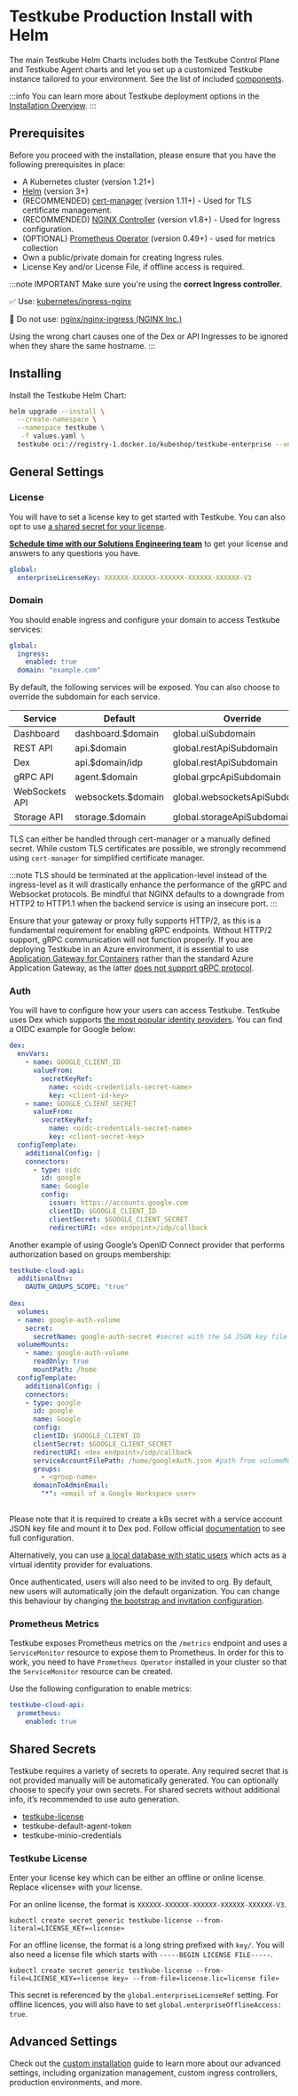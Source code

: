 # Testkube Production Install with Helm

The main Testkube Helm Charts includes both the Testkube Control Plane and Testkube Agent charts and 
let you set up a customized Testkube instance tailored to your environment. See the list of 
included [components](/articles/helm-components).

:::info
You can learn more about Testkube deployment options in the [Installation Overview](/articles/install/overview).
:::

## Prerequisites

Before you proceed with the installation, please ensure that you have the following prerequisites in place:

- A Kubernetes cluster (version 1.21+)
- [Helm](https://helm.sh/docs/intro/quickstart/) (version 3+)
- (RECOMMENDED) [cert-manager](https://cert-manager.io/docs/installation/) (version 1.11+) - Used for TLS certificate management.
- (RECOMMENDED) [NGINX Controller](https://kubernetes.github.io/ingress-nginx/user-guide/nginx-configuration/) (version v1.8+) - Used for Ingress configuration.
- (OPTIONAL) [Prometheus Operator](https://github.com/prometheus-operator/prometheus-operator) (version 0.49+) - used for metrics collection
- Own a public/private domain for creating Ingress rules.
- License Key and/or License File, if offline access is required.

:::note IMPORTANT
Make sure you're using the **correct Ingress controller**.

✅ Use: [kubernetes/ingress-nginx](https://artifacthub.io/packages/helm/ingress-nginx/ingress-nginx)

🚫 Do not use: [nginx/nginx-ingress (NGINX Inc.)](https://artifacthub.io/packages/helm/nginx/nginx-ingress)

Using the wrong chart causes one of the Dex or API Ingresses to be ignored when they share the same hostname.
:::

## Installing

Install the Testkube Helm Chart:

```bash
helm upgrade --install \
  --create-namespace \
  --namespace testkube \
   -f values.yaml \
  testkube oci://registry-1.docker.io/kubeshop/testkube-enterprise --version <version>
```

## General Settings

### License

You will have to set a license key to get started with Testkube. You can also opt to use [a shared secret for your license][secret-license]. 

**[Schedule time with our Solutions Engineering team](https://testkube.io/demo)** to get your license and answers to any questions you have.

```yaml {2}
global:
  enterpriseLicenseKey: XXXXXX-XXXXXX-XXXXXX-XXXXXX-XXXXXX-V3
```

### Domain

You should enable ingress and configure your domain to access Testkube services:

```yaml {3,4}
global:
  ingress:
    enabled: true
  domain: "example.com"
```

By default, the following services will be exposed. You can also choose to override the subdomain for each service.

| Service        | Default            | Override                      |
|----------------|--------------------|-------------------------------|
| Dashboard      | dashboard.$domain  | global.uiSubdomain            |
| REST API       | api.$domain        | global.restApiSubdomain       |
| Dex            | api.$domain/idp    | global.restApiSubdomain       |
| gRPC API       | agent.$domain      | global.grpcApiSubdomain       |
| WebSockets API | websockets.$domain | global.websocketsApiSubdomain |
| Storage API    | storage.$domain    | global.storageApiSubdomain    |

TLS can either be handled through cert-manager or a manually defined secret. While custom TLS certificates are possible, we strongly recommend using `cert-manager` for simplified certificate manager.

:::note
TLS should be terminated at the application-level instead of the ingress-level as it will drastically enhance the performance of the gRPC and Websocket protocols. Be mindful that NGINX defaults to a downgrade from HTTP2 to HTTP1.1 when the backend service is using an insecure port.
:::

Ensure that your gateway or proxy fully supports HTTP/2, as this is a fundamental requirement for enabling gRPC endpoints. Without HTTP/2 support, gRPC communication will not function properly.
If you are deploying Testkube in an Azure environment, it is essential to use [Application Gateway for Containers](https://learn.microsoft.com/en-us/azure/application-gateway/for-containers/overview#load-balancing-features) rather than the standard Azure Application Gateway, as the latter [does not support gRPC protocol](https://github.com/Azure/application-gateway-kubernetes-ingress/issues/1015#issuecomment-2379609889).

### Auth

You will have to configure how your users can access Testkube. Testkube uses Dex which supports [the most popular identity providers](https://dexidp.io/docs/connectors/). You can find a OIDC example for Google below:

```yaml
dex:
  envVars:
    - name: GOOGLE_CLIENT_ID
      valueFrom:
        secretKeyRef:
          name: <oidc-credentials-secret-name>
          key: <client-id-key>
    - name: GOOGLE_CLIENT_SECRET
      valueFrom:
        secretKeyRef:
          name: <oidc-credentials-secret-name>
          key: <client-secret-key>
  configTemplate:
    additionalConfig: |
    connectors:
      - type: oidc
        id: google
        name: Google
        config:
          issuer: https://accounts.google.com
          clientID: $GOOGLE_CLIENT_ID
          clientSecret: $GOOGLE_CLIENT_SECRET
          redirectURI: <dex endpoint>/idp/callback
```

Another example of using Google’s OpenID Connect provider that performs authorization based on groups membership:
```yaml
testkube-cloud-api:
  additionalEnv:
    OAUTH_GROUPS_SCOPE: "true"
  
dex:
  volumes:
  - name: google-auth-volume
    secret:
      secretName: google-auth-secret #secret with the SA JSON key file
  volumeMounts:
    - name: google-auth-volume
      readOnly: true
      mountPath: /home
  configTemplate:
    additionalConfig: |
    connectors:
    - type: google
      id: google
      name: Google
      config:
      clientID: $GOOGLE_CLIENT_ID
      clientSecret: $GOOGLE_CLIENT_SECRET
      redirectURI: <dex endpoint>/idp/callback
      serviceAccountFilePath: /home/googleAuth.json #path from volumeMount
      groups:
        - <group-name>
      domainToAdminEmail:
        "*": <email of a Google Workspace user>
      
```
Please note that it is required to create a k8s secret with a service account JSON key file and mount it to Dex pod. Follow official [documentation](https://dexidp.io/docs/connectors/google/) to see full configuration.


Alternatively, you can use [a local database with static users](/testkube-pro-on-prem/articles/auth#static-users) which acts as a virtual identity provider for evaluations.

Once authenticated, users will also need to be invited to org. By default, new users will automatically join the default organization. You can change this behaviour by changing [the bootstrap and invitation configuration][advanced-bootstrap].

### Prometheus Metrics

Testkube exposes Prometheus metrics on the `/metrics` endpoint and uses a `ServiceMonitor` resource to expose 
them to Prometheus. In order for this to work, you need to have `Prometheus Operator` installed in your cluster 
so that the `ServiceMonitor` resource can be created.

Use the following configuration to enable metrics:

```yaml
testkube-cloud-api:
  prometheus:
    enabled: true
```

## Shared Secrets

Testkube requires a variety of secrets to operate. Any required secret that is not provided manually will be automatically generated. You can optionally choose to specify your own secrets. For shared secrets without additional info, it’s recommended to use auto generation.

- [testkube-license][ss-license]
- testkube-default-agent-token
- testkube-minio-credentials

### Testkube License

Enter your license key which can be either an offline or online license. Replace «license» with your license.

For an online license, the format is `XXXXXX-XXXXXX-XXXXXX-XXXXXX-XXXXXX-V3`.

```
kubectl create secret generic testkube-license --from-literal=LICENSE_KEY=«license»
```

For an offline license, the format is a long string prefixed with `key/`. You will also need a license file which starts with `-----BEGIN LICENSE FILE-----`.

```
kubectl create secret generic testkube-license --from-file=LICENSE_KEY=«license key» --from-file=license.lic=license file»
```

This secret is referenced by the `global.enterpriseLicenseRef` setting. For offline licences, you will also have to set `global.enterpriseOfflineAccess: true`.

[license]: https://testkube.io/download

## Advanced Settings

Check out the [custom installation][advanced] guide to learn more about our advanced settings, including 
organization management, custom ingress controllers, production environments, and more.

[advanced]: /articles/install/advanced-install
[secret-license]: /articles/install/install-with-helm#testkube-license
[advanced-bootstrap]: /articles/install/advanced-install#organization-management
[ss-license]: /articles/install/install-with-helm#testkube-license

